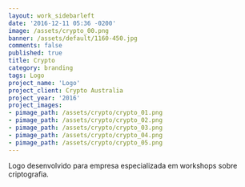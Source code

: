 ```yaml
---
layout: work_sidebarleft
date: '2016-12-11 05:36 -0200'
image: /assets/crypto_00.png
banner: /assets/default/1160-450.jpg
comments: false
published: true
title: Crypto
category: branding
tags: Logo
project_name: 'Logo'
project_client: Crypto Australia
project_year: '2016'
project_images:
- pimage_path: /assets/crypto/crypto_01.png
- pimage_path: /assets/crypto/crypto_02.png
- pimage_path: /assets/crypto/crypto_03.png
- pimage_path: /assets/crypto/crypto_04.png
- pimage_path: /assets/crypto/crypto_05.png
---
```

Logo desenvolvido para empresa especializada em workshops sobre criptografia.
